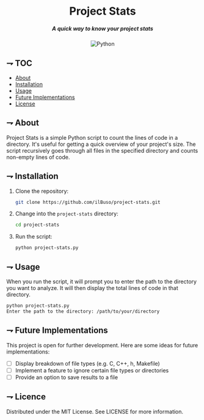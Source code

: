 <div align="center">

# Project Stats
##### A quick way to know your project stats
![Python](https://img.shields.io/badge/Python-3776AB?style=for-the-badge&logo=python&logoColor=white)

</div>

## ⇁ TOC

* [About](#about)
* [Installation](#installation)
* [Usage](#usage)
* [Future Implementations](#future-implementations)
* [License](#license)

## ⇁ About
Project Stats is a simple Python script to count the lines of code in a directory. It's useful for getting a quick overview of your project's size. The script recursively goes through all files in the specified directory and counts non-empty lines of code.

## ⇁ Installation
1. Clone the repository:
    ```sh
    git clone https://github.com/ilBuso/project-stats.git
    ```

2. Change into the `project-stats` directory:
    ```sh
    cd project-stats
    ```

3. Run the script:
    ```sh
    python project-stats.py
    ```

## ⇁ Usage
When you run the script, it will prompt you to enter the path to the directory you want to analyze. It will then display the total lines of code in that directory.

```sh
python project-stats.py
Enter the path to the directory: /path/to/your/directory
```

## ⇁ Future Implementations
This project is open for further development. Here are some ideas for future implementations:
- [ ] Display breakdown of file types (e.g. C, C++, h, Makefile)
- [ ] Implement a feature to ignore certain file types or directories
- [ ] Provide an option to save results to a file

## ⇁ Licence
Distributed under the MIT License. See LICENSE for more information.
